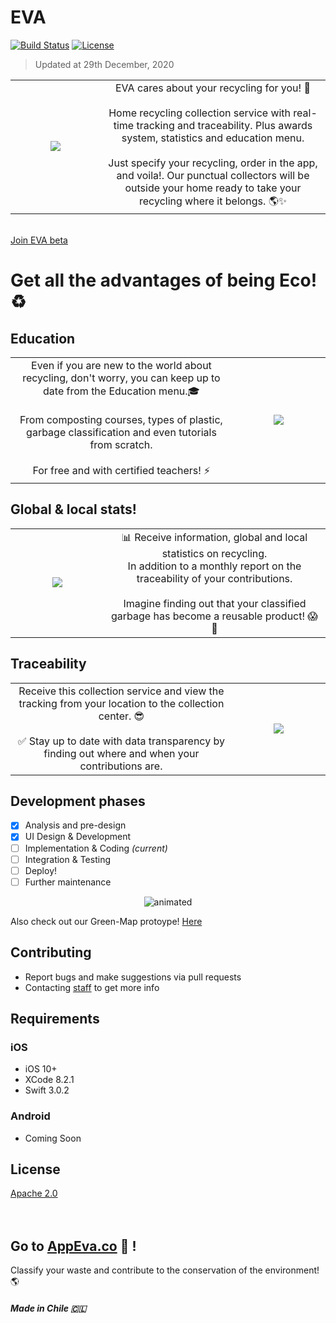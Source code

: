 # EVA
[![Build Status](https://travis-ci.org/wallabag/ios-app.svg?branch=master)](https://travis-ci.org/wallabag/ios-app) [![License](https://img.shields.io/badge/License-Apache%202.0-blue.svg)](https://opensource.org/licenses/Apache-2.0)

> Updated at 29th December, 2020

<table width="100%">
	<tr>
	<td width="20%" align='center'>
<img src=https://raw.githubusercontent.com/CxrlosKenobi/EVA-app/main/assets/logo.png>
	</td>
	<td width="50%" align='center'>
	EVA cares about your recycling for you! 🌱 <br><br>
	Home recycling collection service with real-time tracking and traceability. Plus awards system, statistics and education menu. <br><br>
	Just specify your recycling, order in the app, and voila!.
	Our punctual collectors will be outside your home ready to take your recycling where it belongs. 🌎✨ <br>
	</td>
	</table>  
<br>
<a href="https://docs.google.com/forms/d/e/1FAIpQLScX2k1ENVkQKQgq1y_e976E9z5-DLCIfde4uVP6MOsm7PkJ2w/viewform" target="_blank">Join EVA beta</a>

# Get all the advantages of being Eco! ♻️
## Education
<table width="100%">
	<tr>
	<td width="50%" align='center'>
Even if you are new to the world about recycling, don't worry, you can keep up to date from the Education menu.🎓 <br><br> From composting courses, types of plastic, garbage classification and even tutorials from scratch. <br><br>For free and with certified teachers! ⚡
	</td>
	<td width="21%" align='center'>
<img src=https://raw.githubusercontent.com/CxrlosKenobi/EVA-app/main/assets/Education.png>
	</td>
	</table>

## Global & local stats!
<table width="100%">
	<tr>
	<td width="21%" align='center'>
<img src=https://raw.githubusercontent.com/CxrlosKenobi/EVA-app/main/assets/stats.png>
	</td>
	<td width="50%" align='center'>
📊 Receive information, global and local statistics on recycling. <br>
In addition to a monthly report on the traceability of your contributions. <br><br>
Imagine finding out that your classified garbage has become a reusable product! 😱💯
	</td>
	</table>

## Traceability
<table width="100%">
	<tr>
	<td width="50%" align='center'>
Receive this collection service and view the tracking from your location to the collection center. 😎 <br> <br>
✅ Stay up to date with data transparency by finding out where and when your contributions are.
	</td>
	<td width="21%" align='center'>
<img src=https://raw.githubusercontent.com/CxrlosKenobi/EVA-app/main/assets/mockup3.png>
	</td>
	</table>


## Development phases
- [x] Analysis and pre-design
- [x] UI Design & Development
- [ ] Implementation & Coding _(current)_
- [ ] Integration & Testing
- [ ] Deploy!
- [ ] Further maintenance

<p align="center">
		<img src="https://raw.githubusercontent.com/CxrlosKenobi/EVA-app/main/assets/app.gif" alt="animated" />
</p>

Also check out our Green-Map protoype! <a href="https://www.google.com/maps/d/u/0/embed?mid=1dpgtAlGBRyuXnYp_Lwpkwqioimgx-zd-
" target="_blank">Here</a>



## Contributing
- Report bugs and make suggestions via pull requests
- Contacting <a href="https://www.linkedin.com/in/carloskenobi/" target="_blank">staff</a> to get more info


## Requirements

### iOS
- iOS 10+
- XCode 8.2.1
- Swift 3.0.2
### Android
- Coming Soon

## License
<a href="https://github.com/CxrlosKenobi/EVA-app/blob/main/LICENSE" target="_blank">Apache 2.0</a>
<br>
<br>
<br>


## Go to <a href="https://appeva.co" target="_blank">AppEva.co</a> 💚 !
Classify your waste and contribute to the conservation of the environment! 🌎

##### Made in Chile 🇨🇱 
